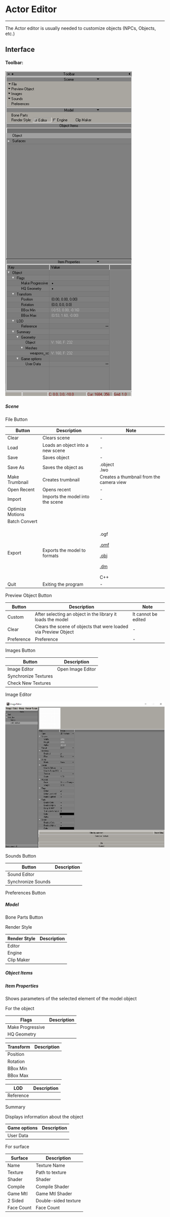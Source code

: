 # Actor Editor

___

The Actor editor is usually needed to customize objects (NPCs, Objects, etc.)

## Interface

#### Toolbar:

![toolbar centered](sdk-image/toolbar.png)

##### Scene

File Button

| Button | Description | Note |
---|---|---|
| Clear | Clears scene | - |
| Load | Loads an object into a new scene | - |
| Save | Saves object | - |
| Save As | Saves the object as | .object <br>.lwo</br> |
| Make Trumbnail | Creates trumbnail | Creates a thumbnail from the camera view |
| Open Recent | Opens recent | - |
| Import | Imports the model into the scene | - |
| Optimize Motions |  |  |
| Batch Convert |  |  |
| Export | Exports the model to formats  | <br>.ogf</br><br>[.omf](../main-folders-and-files/file-formats/omf.md)</br><br>[.obj](../main-folders-and-files/file-formats/object.md)</br><br>[.dm](../main-folders-and-files/file-formats/dm.md)</br><br>C++</br> |
| Quit | Exiting the program | - |

Preview Object Button

| Button | Description | Note |
---|---|---|
| Custom | After selecting an object in the library it loads the model | It cannot be edited |
| Clear | Clears the scene of objects that were loaded via Preview Object | - |
| Preference | Preference | - |

Images Button

| Button | Description |
---|---|
| Image Editor | Open Image Editor |
| Synchronize Textures |  |
| Check New Textures |  |

Image Editor

![image-editor centered](sdk-image/image-editor.png)

Sounds Button

| Button | Description |
---|---|
| Sound Editor |  |
| Synchronize Sounds |  |

Preferences Button

##### Model

Bone Parts Button

Render Style

| Render Style | Description |
---|---|
| Editor |  |
| Engine |  |
| Clip Maker |  |

##### Object Items



##### Item Properties

Shows parameters of the selected element of the model object

For the object

| Flags | Description |
---|---|
| Make Progressive |  |
| HQ Geometry |  |

| Transform | Description |
---|---|
| Position |  |
| Rotation |  |
| BBox Min |  |
| BBox Max |  |

| LOD | Description |
---|---|
| Reference |  |

Summary

Displays information about the object

| Game options | Description |
---|---|
| User Data |  |

For surface

| Surface | Description |
---|---|
| Name | Texture Name |
| Texture | Path to texture |
| Shader | Shader |
| Compile | Compile Shader |
| Game Mtl | Game Mtl Shader |
| 2 Sided | Double-sided texture |
| Face Count | Face Count |